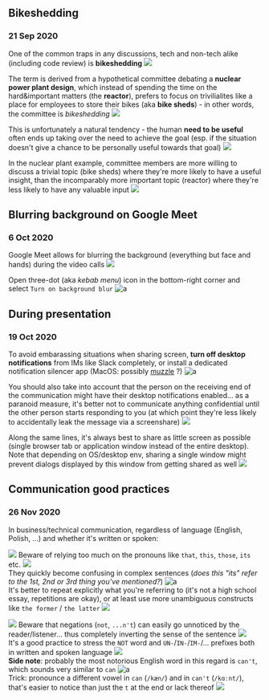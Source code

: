 ## Bikeshedding
### 21 Sep 2020

One of the common traps in any discussions, tech and non-tech alike (including code review) is **bikeshedding** ![](goncern)

The term is derived from a hypothetical committee debating a **nuclear power plant design**,
which instead of spending the time on the hard&important matters (the **reactor**),
prefers to focus on trivilialites like a place for employees to store their bikes
(aka **bike sheds**) - in other words, the committee is _bikeshedding_ ![](atom_symbol)

This is unfortunately a natural tendency - the human **need to be useful** often ends up
taking over the need to achieve the goal (esp. if the situation doesn't give a chance
to be personally useful towards that goal) ![](sad)

In the nuclear plant example, committee members are more willing to discuss a trivial topic
(bike sheds) where they're more likely to have a useful insight, than the incomparably
more important topic (reactor) where they're less likely to have any valuable input ![](care)


## Blurring background on Google Meet
### 6 Oct 2020

Google Meet allows for blurring the background (everything but face and hands)
during the video calls ![](hushed)

Open three-dot (aka _kebab menu_) icon in the bottom-right corner
and select `Turn on background blur` ![a](halalparrot)


## During presentation
### 19 Oct 2020

To avoid embarassing situations when sharing screen, **turn off desktop notifications**
from IMs like Slack completely, or install a dedicated notification silencer app
(MacOS: possibly [muzzle](https://muzzleapp.com) ?) ![a](this_is_fine)

You should also take into account that the person on the receiving end of the communication
might have their desktop notifications enabled... as a paranoid measure, it's better not to
communicate anything confidential until the other person starts responding to you
(at which point they're less likely to accidentally leak the message via a screenshare) ![](scream)

Along the same lines, it's always best to share as little screen as possible
(single browser tab or application window instead of the entire desktop). <br/>
Note that depending on OS/desktop env, sharing a single window might prevent dialogs displayed
by this window from getting shared as well ![](frown)


## Communication good practices
### 26 Nov 2020

In business/technical communication, regardless of language (English, Polish, ...)
and whether it's written or spoken:

![](one) Beware of relying too much on the pronouns like `that`, `this`, `those`, `its` etc. ![](goncern) <br/>
They quickly become confusing in complex sentences
(_does this "its" refer to the 1st, 2nd or 3rd thing you've mentioned?_) ![a](async-parrot) <br/>
It's better to repeat explicitly what you're referring to (it's not a high school essay, repetitions are okay),
or at least use more unambiguous constructs like `the former` / `the latter` ![](male-teacher)

![](two) Beware that negations (`not`, `...n't`) can easily go unnoticed by the reader/listener...
thus completely inverting the sense of the sentence ![](stop-sign) <br/>
It's a good practice to stress the `NOT` word and `UN-`/`IN-`/`IM-`/...
prefixes both in written and spoken language ![](writing_hand) <br/>
**Side note**: probably the most notorious English word in this regard is `can't`,
which sounds very similar to `can` ![a](this_is_fine) <br/>
Trick: pronounce a different vowel in `can` (`/kæn/`) and in `can't` (`/kɑːnt/`),
that's easier to notice than just the `t` at the end or lack thereof ![](spurdo-phone)
